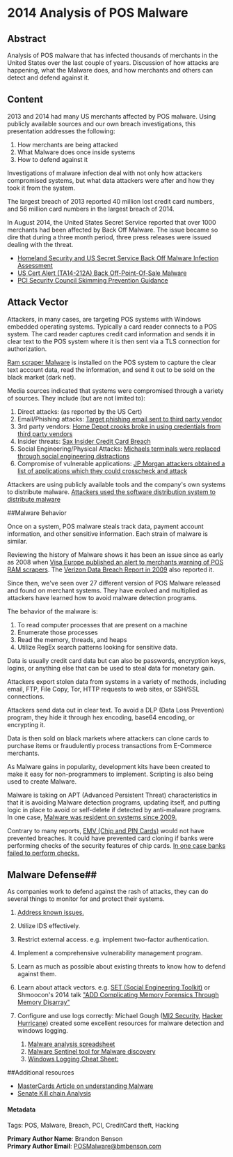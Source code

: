 # 2014 Analysis of POS Malware

## Abstract

Analysis of POS malware that has infected thousands of merchants in the United States over the last couple of years. Discussion of how attacks are happening, what the Malware does, and how merchants and others can detect and defend against it. 

## Content

2013 and 2014 had many US merchants affected by POS malware. Using publicly available sources and our own breach investigations, this presentation addresses the following: 
1. How merchants are being attacked
2. What Malware does once inside systems
3. How to defend against it

Investigations of malware infection deal with not only how attackers compromised systems, but what data attackers were after and how they took it from the system. 

The largest breach of 2013 reported 40 million lost credit card numbers, and 56 million card numbers in the largest breach of 2014. 

In August 2014, the United States Secret Service reported that over 1000 merchants had been affected by Back Off Malware. The issue became so dire that during a three month period, three press releases were issued dealing with the threat. 

* [Homeland Security and US Secret Service Back Off Malware Infection Assessment](http://threatpost.com/secret-service-warns-1000-businesses-hit-by-backoff-pos-malware)
* [US Cert Alert (TA14-212A) Back Off-Point-Of-Sale Malware](https://www.us-cert.gov/ncas/alerts/TA14-212A?utm_source=twitterfeed&utm_medium=twitter)
* [PCI Security Council Skimming Prevention Guidance](https://www.pcisecuritystandards.org/pdfs/14_09_10_Skimming%20Guidance%20Press%20Release.pdf)

##  Attack Vector

Attackers, in many cases, are targeting POS systems with Windows embedded operating systems. Typically a card reader connects to a POS system. The card reader captures credit card information and sends it in clear text to the POS system where it is then sent via a TLS connection for authorization.  

[Ram scraper Malware](http://www.wired.com/2014/09/ram-scrapers-how-they-work/) is installed on the POS system to capture the clear text account data, read the information, and send it out to be sold on the black market (dark net). 

Media sources indicated that systems were compromised through a variety of sources.  They include (but are not limited to): 

1. Direct attacks: (as reported by the US Cert)
2. Email/Phishing attacks: [Target phishing email sent to  third party vendor](http://krebsonsecurity.com/2014/02/email-attack-on-vendor-set-up-breach-at-target/)
3. 3rd party vendors: [Home Depot crooks broke in using credentials from third party vendors](http://krebsonsecurity.com/2014/09/home-depot-56m-cards-impacted-malware-contained/)
4. Insider threats: [Sax Insider Credit Card Breach](http://www.esecurityplanet.com/network-security/insider-credit-card-breach-leads-to-400000-saks-shopping-spree.html)
5. Social Engineering/Physical Attacks: [Michaels terminals were replaced through social engineering distractions](http://www.darkreading.com/attacks-breaches/michaels-breach-evidence-of-growing-pos-skimming-trend/d/d-id/1135707)
6. Compromise of vulnerable applications: [JP Morgan attackers obtained a list of applications which they could crosscheck and attack](http://www.ciphercloud.com/2014/10/12/breach-reported-jpmorgan-chase-demonstrates-need-data-encryption/)

Attackers are using publicly available tools and the company's own systems to distribute malware. [Attackers used the software distribution system to distribute malware](https://pciguru.wordpress.com/tag/emv/)

##Malware Behavior

Once on a system, POS malware steals track data, payment account information, and other sensitive information.  Each strain of malware is similar.  

Reviewing the history of Malware shows it has been an issue since as early as 2008 when [Visa Europe published an alert to merchants warning of POS RAM scrapers](http://usa.visa.com/download/merchants/debugging_software_memory.pdf). The [Verizon Data Breach Report in 2009](http://www.verizonenterprise.com/resources/security/reports/rp_2009-data-breach-investigations-supplemental-report_en_xg.pdf) also reported it. 

Since then, we've seen over 27 different version of POS Malware released and found on merchant systems. They have evolved and multiplied as attackers have learned how to avoid malware detection programs.  

The behavior of the malware is:

1. To read computer processes that are present on a machine
2. Enumerate those processes
3. Read the memory, threads, and heaps 
4. Utilize RegEx search patterns looking for sensitive data.  

Data is usually credit card data but can also be passwords, encryption keys, logins, or anything else that can be used to steal data for monetary gain.  

Attackers export stolen data from systems in a variety of methods, including email, FTP, File Copy, Tor, HTTP requests to web sites, or SSH/SSL connections. 

Attackers send data out in clear text. To avoid a DLP (Data Loss Prevention) program, they hide it through hex encoding, base64 encoding, or encrypting it.  

Data is then sold on black markets where attackers can clone cards to purchase items or fraudulently process transactions from E-Commerce merchants. 

As Malware gains in popularity, development kits have been created to make it easy for non-programmers to implement. Scripting is also being used to create Malware.  

Malware is taking on APT (Advanced Persistent Threat) characteristics in that it is avoiding Malware detection programs, updating itself, and putting logic in place to avoid or self-delete if detected by anti-malware programs. In one case, [Malware was resident on systems since 2009.](http://www.securityweek.com/hackers-breach-payment-solutions-provider-charge-anywhere-numerous-merchants-affected?utm_content=buffer1bc97&utm_medium=social&utm_source=linkedin.com&utm_campaign=buffer)

Contrary to many reports, [EMV (Chip and PIN Cards)](http://www.emv411.com/2012/08/30/chip-card-stay-terminal/) would not have prevented breaches. It could have prevented card cloning if banks were performing checks of the security features of chip cards. [In one case banks failed to perform checks.](http://krebsonsecurity.com/2014/10/replay-attacks-spoof-chip-card-charges/)

## Malware Defense##
As companies work to defend against the rash of attacks,  they can do several things to monitor for and protect their systems. 

1. [Address known issues.](http://gizmodo.com/sony-execs-knew-about-extensive-it-flaws-two-months-bef-1670203774)

2. Utilize IDS effectively.

3. Restrict external access. e.g. implement two-factor authentication. 

4. Implement a comprehensive vulnerability management program. 

5. Learn as much as possible about existing threats to know how to defend against them. 

6. Learn about attack vectors.  e.g. [SET (Social Engineering Toolkit)](https://www.trustedsec.com/social-engineer-toolkit/) or Shmoocon's 2014 talk ["ADD Complicating Memory Forensics Through Memory Disarray"](http://www.shmoocon.org/shmoocon_2014#add)

7. Configure and use logs correctly:  Michael Gough ([MI2 Security](http://sniperforensicstoolkit.squarespace.com/blog), [Hacker Hurricane](http://hackerhurricane.blogspot.com/2014/09/my-interview-on-security-weekly-podcast.html)) created some excellent resources for malware detection and windows logging.
    1. [Malware analysis spreadsheet](http://sniperforensicstoolkit.squarespace.com/storage/documents/Malware_Analysis_Spreadsheet_v2.xlsx)
    2. [Malware Sentinel tool for Malware discovery](http://sniperforensicstoolkit.squarespace.com/home/)
    3. [Windows Logging Cheat Sheet:](http://sniperforensicstoolkit.squarespace.com/storage/logging/Windows%20Logging%20Cheat%20Sheet%20v1.1.pdf)
	
##Additional resources

* [MasterCards Article on understanding Malware](http://www.mastercard.com/us/merchant/pdf/UnderstandingMalware_FactSheet.pdf)
* [Senate Kill chain Analysis](http://docs.ismgcorp.com/files/external/Target_Kill_Chain_Analysis_FINAL.pdf)


#### Metadata

Tags: POS, Malware, Breach, PCI, CreditCard theft, Hacking

**Primary Author Name**: Brandon Benson  
**Primary Author Email**: POSMalware@bmbenson.com  






